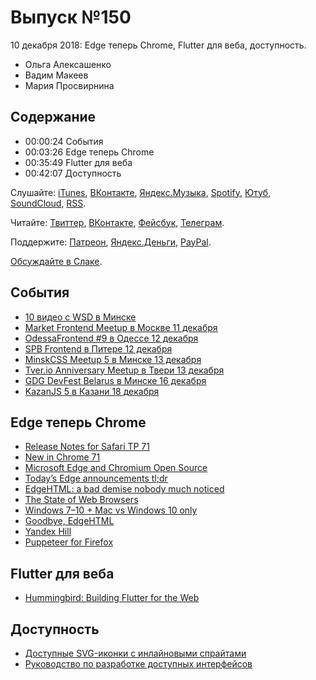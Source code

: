 # Выпуск №150

10 декабря 2018: Edge теперь Chrome, Flutter для веба, доступность.

- Ольга Алексашенко
- Вадим Макеев
- Мария Просвирнина

## Содержание

- 00:00:24 События
- 00:03:26 Edge теперь Chrome
- 00:35:49 Flutter для веба
- 00:42:07 Доступность

Слушайте: [iTunes](https://itunes.apple.com/podcast/id1080500016), [ВКонтакте](https://vk.com/podcasts-32017543), [Яндекс.Музыка](https://music.yandex.ru/album/6245956), [Spotify](https://open.spotify.com/show/3rzAcADjpBpXt73L0epTjV), [Ютуб](https://www.youtube.com/playlist?list=PLMBnwIwFEFHcwuevhsNXkFTcadeX5R1Go), [SoundCloud](https://soundcloud.com/web-standards), [RSS](https://web-standards.ru/podcast/feed/).

Читайте: [Твиттер](https://twitter.com/webstandards_ru), [ВКонтакте](https://vk.com/webstandards_ru), [Фейсбук](https://www.facebook.com/webstandardsru), [Телеграм](https://t.me/webstandards_ru).

Поддержите: [Патреон](https://www.patreon.com/webstandards_ru), [Яндекс.Деньги](https://money.yandex.ru/to/41001119329753), [PayPal](https://www.paypal.me/pepelsbey).

[Обсуждайте в Слаке](http://slack.web-standards.ru/).

## События

- [10 видео с WSD в Минске](https://www.youtube.com/playlist?list=PLMBnwIwFEFHeD-j52BjuO2HMMw63fnBav)
- [Market Frontend Meetup в Москве 11 декабря](https://events.yandex.ru/events/meetings/11-dec-2018/)
- [OdessaFrontend #9 в Одессе 12 декабря](https://odessafrontend.com/)
- [SPB Frontend в Питере 12 декабря](https://spb-frontend-events.timepad.ru/event/866381/)
- [MinskCSS Meetup 5 в Минске 13 декабря](https://minskcss.timepad.ru/event/842790/)
- [Tver.io Anniversary Meetup в Твери 13 декабря](https://www.meetup.com/tverio/events/256405945/)
- [GDG DevFest Belarus в Минске 16 декабря](https://2018.devfest.by/)
- [KazanJS 5 в Казани 18 декабря](https://twitter.com/webstandards_ru/status/1069954521412132865)

## Edge теперь Chrome

- [Release Notes for Safari TP 71](https://webkit.org/blog/8517/release-notes-for-safari-technology-preview-71/)
- [New in Chrome 71](https://developers.google.com/web/updates/2018/12/nic71)
- [Microsoft Edge and Chromium Open Source](https://github.com/MicrosoftEdge/MSEdge)
- [Today’s Edge announcements tl;dr](https://twitter.com/bterlson/status/1070754781822574592)
- [EdgeHTML: a bad demise nobody much noticed](https://thereshouldbenored.com/posts/edgehtml-demise/)
- [The State of Web Browsers](https://ferdychristant.com/the-state-of-web-browsers-f5a83a41c1cb)
- [Windows 7–10 + Mac vs Windows 10 only](https://twitter.com/patrickkettner/status/1070763801664991237)
- [Goodbye, EdgeHTML](https://blog.mozilla.org/blog/2018/12/06/goodbye-edge/)
- [Yandex Hill](https://coub.com/view/2p11u)
- [Puppeteer for Firefox](https://github.com/GoogleChrome/puppeteer/tree/master/experimental/puppeteer-firefox)

## Flutter для веба

- [Hummingbird: Building Flutter for the Web](https://medium.com/p/e687c2a023a8)

## Доступность

- [Доступные SVG-иконки с инлайновыми спрайтами](https://www.24a11y.com/2018/accessible-svg-icons-with-inline-sprites/)
- [Руководство по разработке доступных интерфейсов](http://specialbank.ru/guide/)
